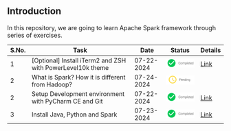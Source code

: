 ## Introduction

In this repository, we are going to learn Apache Spark framework through series of exercises. 

| S.No. | Task                                                       | Date       | Status                                     | Details                                                     |
|-------|------------------------------------------------------------|------------|--------------------------------------------|-------------------------------------------------------------|
| 1     | [Optional] Install iTerm2 and ZSH with PowerLevel10k theme | 07-22-2024 | ![Completed](./images/icons/completed.png) | [Link](./docs/setup_dev_machine.md#terminal-setup)          |
| 2     | What is Spark? How it is different from Hadoop?            | 07-24-2024 | ![Pending](./images/icons/pending.png)     |                                                             |
| 2     | Setup Development environment with PyCharm CE and Git      | 07-22-2024 | ![Completed](./images/icons/completed.png) | [Link](./docs/setup_dev_machine.md#development-tools-setup) |
| 3     | Install Java, Python and Spark                             | 07-23-2024 | ![Completed](./images/icons/completed.png) | [Link](./docs/setup_dev_machine.md#spark-setup)             |